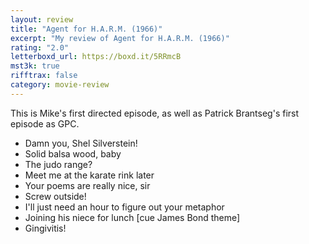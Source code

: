 ```yaml
---
layout: review
title: "Agent for H.A.R.M. (1966)"
excerpt: "My review of Agent for H.A.R.M. (1966)"
rating: "2.0"
letterboxd_url: https://boxd.it/5RRmcB
mst3k: true
rifftrax: false
category: movie-review
---
```


This is Mike's first directed episode, as well as Patrick Brantseg's first episode as GPC.

- Damn you, Shel Silverstein!
- Solid balsa wood, baby
- The judo range?
- Meet me at the karate rink later
- Your poems are really nice, sir
- Screw outside!
- I'll just need an hour to figure out your metaphor
- Joining his niece for lunch [cue James Bond theme]
- Gingivitis!
